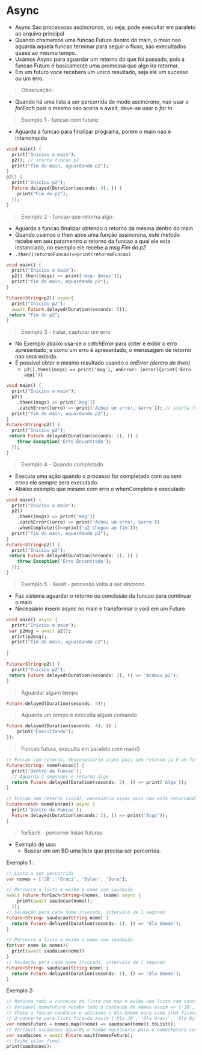 # Async
- Async Sao processoas ascincronos, ou seja, pode execultar em paraleto ao arquivo principal
- Quando chamamos uma funcao Future dentro do main, o main nao aguarda aquela funcao terminar para seguir o fluxo, sao execultados quase ao mesmo tempo.
- Usamos Async para aguardar um retorno do que foi passado, pois a funcao Future é basicamente uma promessa que algo ira retornar.
- Em um futuro voce recebera um unico resultado, seja ele um sucesso ou um erro.
>Observação:
- Quando há uma lista a ser percorrida de modo ascincrono, nao usar o <i>forEach</i> pois o mesmo nao aceita o await, deve-se usar o <i>for in</i>.
>Exemplo 1 - funcao com future:
- Aguarda a funcao para finalizar programa, porem o main nao é interrompido
```dart
void main() {
  print("Iniciou o main");
  p2(); // starta funcao p2
  print("fim do main, aguardando p2");
}
p2() {
  print("Iniciou p2");
  Future.delayed(Duration(seconds: 4), () {
    print("Fim do p2");
  });
}
```
>Exemplo 2 - funcao que retorna algo:
- Aguarda a funcao finalizar obtendo o retorno da mesma dentro do main
- Quando usamos o then apos uma função assincrona, este metodo recebe em seu paramentro o retorno da funcao a qual ele esta instanciado, no exemplo ele recebe a msg *Fim do p2*
- ```.then((retornoFuncao)=>print(retornoFuncao)```
```dart
void main() {
  print("Iniciou o main");
  p2().then((msgs) => print('msg: $msgs'));
  print("fim do main, aguardando p2");
}

Future<String>p2() async{
  print("Iniciou p2");
  await Future.delayed(Duration(seconds: 5));
 return "Fim do p2";
}
```
>Exemplo 3 - tratar, capturar um erro
- No Exemplo abaixo usa-se o *catchError* para obter e exibir o erro apresentado, e como um erro é apresentado, o menssagem de retorno nao sera exibida.
- É possivel obter o mesmo resultado usando o *onError (dentro do then)*
  - ```p2().then((msgs) => print('msg'), onError: (error){print('Erro aqui')}```
```dart
void main() {
  print("Iniciou o main");
  p2()
    .then((msgs) => print('msg'))
    .catchError((erro) => print('Achei um erro!, $erro')); // starta funcao p2
  print("fim do main, aguardando p2");
}
Future<String>p2() {
  print("Iniciou p2");
 return Future.delayed(Duration(seconds: 2), () {
    throw Exception('Erro Encontrado');
  });
}
```
>Exemplo 4 - Quando completado
- Executa uma ação quando o processo for completado com ou sem erros ele sempre sera executado.
- Abaixo exemplo que mesmo com erro o whenComplete é executado
```dart
void main() {
  print("Iniciou o main");
  p2()
    .then((msgs) => print('msg'))
    .catchError((erro) => print('Achei um erro!, $erro'))
    .whenComplete(()=>print('p2 chegou ao fim'));
  print("fim do main, aguardando p2");
}
Future<String>p2() {
  print("Iniciou p2");
 return Future.delayed(Duration(seconds: 2), () {
    throw Exception('Erro Encontrado');
  });
}
```

>Exemplo 5 - Await - processo volta a ser síncrono
- Faz sistema aguardar o retorno ou conclusão da funcao para continuar o main
- Necessário inserir async no main e transformar o void em um Future<void>
```dart
void main() async {
  print("Iniciou o main");
 var p2msg = await p2();
  print(p2msg);
  print("fim do main, aguardando p2");
  
}

Future<String>p2() {
  print("Iniciou p2");
 return Future.delayed(Duration(seconds: 2), () => 'Acabou p2');
}
```
>Aguardar algum tempo
```dart
Future.delayed(Duration(seconds: 4));
```
>Aguarda um tempo e execulta algum comando
```dart
Future.delayed(Duration(seconds: 4), () {
    print("Execultando");
});
```
>Funcao futura, execulta em paralelo com main()
```dart
// Funcao com retorno, descenessario async pois seu retorno ja é um futuro
Future<String> nomeFuncao() {
  print('Dentro da funcao');
  // Aguarda 2 segundos e retorna algo
  return Future.delayed(Duration(seconds: 2), () => print('Algo'));
}
```
```dart
// Funcao sem retorno (void), necessario async pois nao esta retornando um futuro
Future<void> nomeFuncao() async {
  print('Dentro da Funcao');
  Future.delayed(Duration(seconds: 2), () => print('Algo'));
}
```
>forEach - percorrer listas futuras
 - Exemplo de uso:
    - Buscar em um BD uma lista que precisa ser percorrida.

Exemplo 1 : 
```dart
// Lista a ser percorrida
var nomes = ['JB', 'Graci', 'Dylan', 'Dora'];
```
```dart
// Percorre a lista e exibe o nome com saudação
await Future.forEach<String>(nomes, (nome) async {
    print(await saudacao(nome));
  });
// Saudação para cada nome invocado, intervalo de 1 segundo
Future<String> saudacao(String nome) {
  return Future.delayed(Duration(seconds: 1), () => 'Óla $nome');
}
```
```dart
// Percorre a lista e exibe o nome com saudação
for(var nome in nomes){
  print(await saudacao(nome))
}
// Saudação para cada nome invocado, intervalo de 1 segundo
Future<String> saudacao(String nome) {
  return Future.delayed(Duration(seconds: 1), () => 'Óla $nome');
}
```
Exemplo 2: 
```dart
// Retorna todo o conteudo da lista com map e exibe uma lista com conteudo final
// Variavel nomeFuturo recebe todo o conteudo de nomes assim => ('JB', 'Graci', 'Dylan', 'Dora')
// Chama a funcao saudacao e adiciona o Ola $nome para cada item ficando assim ('Óla JB', 'Óla Graci', 'Óla Dylan', 'Óla Dora')
// O converte para lista ficando assim ['Óla JB', 'Óla Graci', 'Óla Dylan', 'Óla Dora']
var nomesFuturo = nomes.map((nome) => saudacao(nome)).toList();
// Variavel saudacoes aguarda o tempo necessario para o nomesFuturo concluir a opecao e salva o valor final ou seja ['Óla JB', 'Óla Graci', 'Óla Dylan', 'Óla Dora']
var saudacoes = await Future.wait(nomesFuturo);
// Exibe valor final
print(saudacoes);
```

